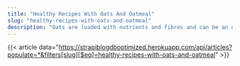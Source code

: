 ```yaml
---
title: "Healthy Recipes With Oats And Oatmeal"
slug: "healthy-recipes-with-oats-and-oatmeal"
description: "Oats are loaded with nutrients and fibres and can be an excellent addition to your diet. Here are some oatmeal recipes for you to try."
---
```


{{< article data="https://strapiblogdboptimized.herokuapp.com/api/articles?populate=*&filters[slug][$eq]=healthy-recipes-with-oats-and-oatmeal" >}}
